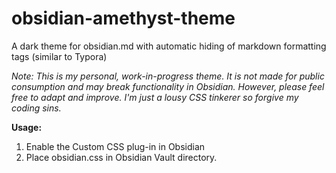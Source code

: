 # obsidian-amethyst-theme
<p>A dark theme for obsidian.md with automatic hiding of markdown formatting tags (similar to Typora)</p>
<p><i>Note: This is my personal, work-in-progress theme. It is not made for public consumption and may break functionality in Obsidian. However, please feel free to adapt and improve. I'm just a lousy CSS tinkerer so forgive my coding sins.</i></p>

<p>
  <b>Usage:</b>
  <br>
  <ol>
    <li>Enable the Custom CSS plug-in in Obsidian</li>
    <li>Place obsidian.css in Obsidian Vault directory.</li>
  </ol>
</p>
<br>
